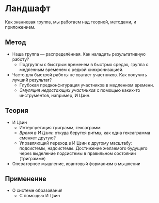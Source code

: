 # Ландшафт
Как знаниевая группа, мы работаем над теорией, методами, и приложением.

## Метод
- Наша группа — распределённая. Как наладить результативную работу?
	- Подгруппы с быстрым временем в быстрых средах, группа с медленным временем с редкой синхронизацией.
- Часто для быстрой работы не хватает участников. Как получить лучший результат?
	- Глубокая предконфигурация участников в медленном времени.
	- _Эмуляция недостающих участников_ с помощью каких-то инструментов, например, И Цзин.

## Теория
- И Цзин
	- Интерпретация триграмм, гексаграмм
	- _Время в И Цзин_: откуда берутся ритмы, как одна гексаграмма сменяет другую?
	- Управляющий переход в И Цзин к другому масштабу: подсистемы, надсистемы. Достижение желаемого будущего через выделение подсистемы в правильном состоянии (триграмме)
- Операторное мышление, квантовый формализм в мышлении

## Применение
- О системе образования
	- С помощью И Цзин